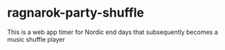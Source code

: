 # ragnarok-party-shuffle
This is a web app timer for Nordic end days that subsequently becomes a music shuffle player
